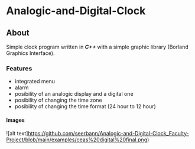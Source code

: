 # Analogic-and-Digital-Clock

## About  
 Simple clock program written in ***C++*** with a simple graphic library (Borland Graphics Interface).
### Features
* integrated menu
* alarm
* posibility of an analogic display and a digital one
* posibility of changing the time zone
* posibility  of changing the time format (24 hour to 12 hour)


#### Images

![alt text]https://github.com/seerbann/Analogic-and-Digital-Clock_Faculty-Project/blob/main/examples/ceas%20digital%20final.png)


